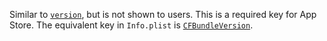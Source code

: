 Similar to [`version`](#version), but is not shown to users. This is a required
key for App Store. The equivalent key in `Info.plist` is
[`CFBundleVersion`](https://developer.apple.com/documentation/bundleresources/information_property_list/cfbundleversion).
